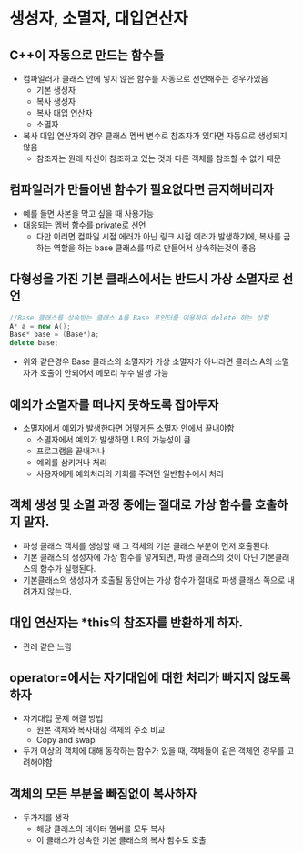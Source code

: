 # 생성자, 소멸자, 대입연산자
## C++이 자동으로 만드는 함수들
- 컴파일러가 클래스 안에 넣지 않은 함수를 자동으로 선언해주는 경우가있음
    - 기본 생성자
    - 복사 생성자
    - 복사 대입 연산자
    - 소멸자
- 복사 대입 연산자의 경우 클래스 멤버 변수로 참조자가 있다면 자동으로 생성되지 않음
    - 참조자는 원래 자신이 참조하고 있는 것과 다른 객체를 참조할 수 없기 때문

## 컴파일러가 만들어낸 함수가 필요없다면 금지해버리자
- 예를 들면 사본을 막고 싶을 때 사용가능
- 대응되는 멤버 함수를 private로 선언
    - 다만 이러면 컴파일 시점 에러가 아닌 링크 시점 에러가 발생하기에, 복사를 금하는 역할을 하는 base 클래스를 따로 만들어서 상속하는것이 좋음    

## 다형성을 가진 기본 클래스에서는 반드시 가상 소멸자로 선언
```C++
//Base 클래스를 상속받는 클래스 A를 Base 포인터를 이용하여 delete 하는 상황
A* a = new A();
Base* base = (Base*)a;
delete base;
```
- 위와 같은경우 Base 클래스의 소멸자가 가상 소멸자가 아니라면 클래스 A의 소멸자가 호출이 안되어서 메모리 누수 발생 가능

## 예외가 소멸자를 떠나지 못하도록 잡아두자
- 소멸자에서 예외가 발생한다면 어떻게든 소멸자 안에서 끝내야함
    - 소멸자에서 예외가 발생하면 UB의 가능성이 큼
    - 프로그램을 끝내거나
    - 예외를 삼키거나 처리
    - 사용자에게 예외처리의 기회를 주려면 일반함수에서 처리

## 객체 생성 및 소멸 과정 중에는 절대로 가상 함수를 호출하지 말자.
- 파생 클래스 객체를 생성할 때 그 객체의 기본 클래스 부분이 먼저 호출된다.
- 기본 클래스의 생성자에 가상 함수를 넣게되면, 파생 클래스의 것이 아닌 기본클래스의 함수가 실행된다.
- 기본클래스의 생성자가 호출될 동안에는 가상 함수가 절대로 파생 클래스 쪽으로 내려가지 않는다.

## 대입 연산자는 *this의 참조자를 반환하게 하자.
- 관례 같은 느낌
## operator=에서는 자기대입에 대한 처리가 빠지지 않도록 하자
- 자기대입 문제 해결 방법
    - 원본 객체와 복사대상 객체의 주소 비교
    - Copy and swap
- 두개 이상의 객체에 대해 동작하는 함수가 있을 때, 객체들이 같은 객체인 경우를 고려해야함

## 객체의 모든 부분을 빠짐없이 복사하자
- 두가지를 생각
    - 해당 클래스의 데이터 멤버를 모두 복사
    - 이 클래스가 상속한 기본 클래스의 복사 함수도 호출